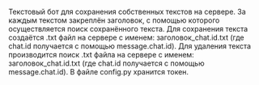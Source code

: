 Текстовый бот для сохранения собственных текстов на сервере. 
За каждым текстом закреплён заголовок, с помощью которого осуществляется поиск сохранённого текста. 
Для сохранения текста создаётся .txt файл на сервере с именем: заголовок_chat.id.txt (где chat.id получается с помощью message.chat.id). 
Для удаления текста производится поиск .txt файла на сервере с именем: заголовок_chat.id.txt (где chat.id получается с помощью message.chat.id). 
В файле config.py хранится токен.
